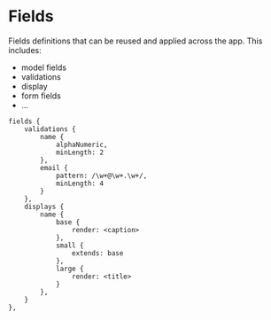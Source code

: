 # Fields

Fields definitions that can be reused and applied across the app.
This includes:

- model fields
- validations
- display
- form fields
- ...

```
fields {
    validations {
        name {
            alphaNumeric,
            minLength: 2
        },
        email {
            pattern: /\w+@\w+.\w+/,
            minLength: 4
        }
    },
    displays {
        name {
            base {
                render: <caption>
            },
            small {
                extends: base
            },
            large {
                render: <title>
            }
        },
    }
},
```
